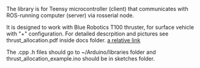 The library is for Teensy microcontroller (client) that communicates with ROS-running computer (server) via rosserial node.

It is designed to work with Blue Robotics T100 thruster, for surface vehicle with "+" configuration. For detailed descrpition and pictures see thrust_allocation.pdf inside docs folder.
[a relative link](docs/thrust_allaocation.pdf)

The .cpp .h files should go to ~/Arduino/libraries folder and thrust_allocation_example.ino should be in sketches folder.


